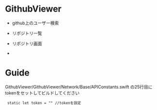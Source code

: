 # GithubViewer

- github上のユーザー検索
- リポジトリ一覧
- リポジトリ画面

-

# Guide
GithubViewer/GithubViewer/Network/Base/APIConstants.swift
の25行目にtokenをセットしてビルドしてください

```
 static let token = "" //tokenを設定
```